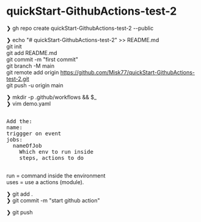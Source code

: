 # quickStart-GithubActions-test-2

❯ gh repo create quickStart-GithubActions-test-2 --public

❯ echo "# quickStart-GithubActions-test-2" >> README.md  
git init  
git add README.md  
git commit -m "first commit"  
git branch -M main  
git remote add origin https://github.com/Misk77/quickStart-GithubActions-test-2.git  
git push -u origin main  


❯ mkdir -p .github/workflows && $_  
❯ vim demo.yaml  
<pre> 
Add the:  
name:  
triggger on event  
jobs:  
  nameOfJob  
    Which env to run inside  
    steps, actions to do  
 </pre> 

run = command inside the environment  
uses = use a actions (module).   

❯ git add .  
❯ git commit -m "start github action"  

❯ git push  
